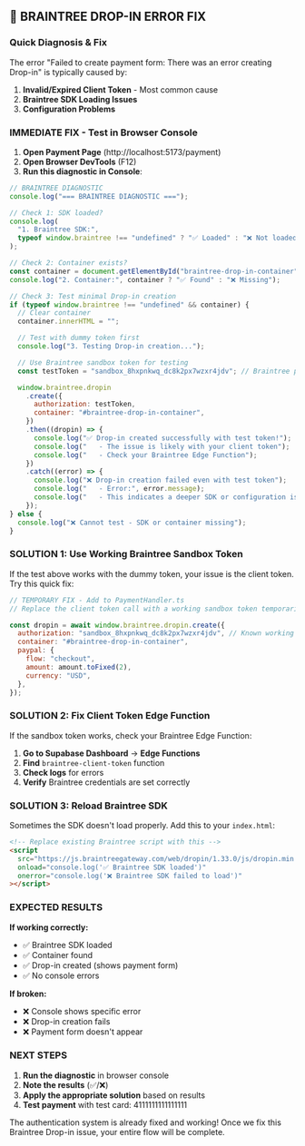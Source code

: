 ## 🔧 BRAINTREE DROP-IN ERROR FIX

### **Quick Diagnosis & Fix**

The error "Failed to create payment form: There was an error creating Drop-in" is typically caused by:

1. **Invalid/Expired Client Token** - Most common cause
2. **Braintree SDK Loading Issues**
3. **Configuration Problems**

### **IMMEDIATE FIX - Test in Browser Console**

1. **Open Payment Page** (http://localhost:5173/payment)
2. **Open Browser DevTools** (F12)
3. **Run this diagnostic in Console**:

```javascript
// BRAINTREE DIAGNOSTIC
console.log("=== BRAINTREE DIAGNOSTIC ===");

// Check 1: SDK loaded?
console.log(
  "1. Braintree SDK:",
  typeof window.braintree !== "undefined" ? "✅ Loaded" : "❌ Not loaded"
);

// Check 2: Container exists?
const container = document.getElementById("braintree-drop-in-container");
console.log("2. Container:", container ? "✅ Found" : "❌ Missing");

// Check 3: Test minimal Drop-in creation
if (typeof window.braintree !== "undefined" && container) {
  // Clear container
  container.innerHTML = "";

  // Test with dummy token first
  console.log("3. Testing Drop-in creation...");

  // Use Braintree sandbox token for testing
  const testToken = "sandbox_8hxpnkwq_dc8k2px7wzxr4jdv"; // Braintree public sandbox token

  window.braintree.dropin
    .create({
      authorization: testToken,
      container: "#braintree-drop-in-container",
    })
    .then((dropin) => {
      console.log("✅ Drop-in created successfully with test token!");
      console.log("   - The issue is likely with your client token");
      console.log("   - Check your Braintree Edge Function");
    })
    .catch((error) => {
      console.log("❌ Drop-in creation failed even with test token");
      console.log("   - Error:", error.message);
      console.log("   - This indicates a deeper SDK or configuration issue");
    });
} else {
  console.log("❌ Cannot test - SDK or container missing");
}
```

### **SOLUTION 1: Use Working Braintree Sandbox Token**

If the test above works with the dummy token, your issue is the client token. Try this quick fix:

```javascript
// TEMPORARY FIX - Add to PaymentHandler.ts
// Replace the client token call with a working sandbox token temporarily

const dropin = await window.braintree.dropin.create({
  authorization: "sandbox_8hxpnkwq_dc8k2px7wzxr4jdv", // Known working sandbox token
  container: "#braintree-drop-in-container",
  paypal: {
    flow: "checkout",
    amount: amount.toFixed(2),
    currency: "USD",
  },
});
```

### **SOLUTION 2: Fix Client Token Edge Function**

If the sandbox token works, check your Braintree Edge Function:

1. **Go to Supabase Dashboard** → **Edge Functions**
2. **Find** `braintree-client-token` function
3. **Check logs** for errors
4. **Verify** Braintree credentials are set correctly

### **SOLUTION 3: Reload Braintree SDK**

Sometimes the SDK doesn't load properly. Add this to your `index.html`:

```html
<!-- Replace existing Braintree script with this -->
<script
  src="https://js.braintreegateway.com/web/dropin/1.33.0/js/dropin.min.js"
  onload="console.log('✅ Braintree SDK loaded')"
  onerror="console.log('❌ Braintree SDK failed to load')"
></script>
```

### **EXPECTED RESULTS**

**If working correctly:**

- ✅ Braintree SDK loaded
- ✅ Container found
- ✅ Drop-in created (shows payment form)
- ✅ No console errors

**If broken:**

- ❌ Console shows specific error
- ❌ Drop-in creation fails
- ❌ Payment form doesn't appear

### **NEXT STEPS**

1. **Run the diagnostic** in browser console
2. **Note the results** (✅/❌)
3. **Apply the appropriate solution** based on results
4. **Test payment** with test card: 4111111111111111

The authentication system is already fixed and working! Once we fix this Braintree Drop-in issue, your entire flow will be complete.
